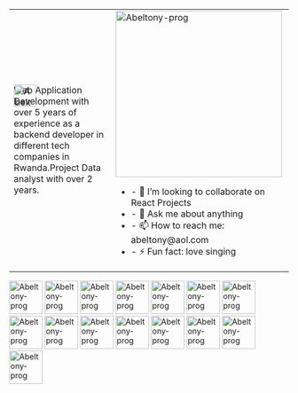 
<!--
**abeltony-prog/abeltony-prog** is a ✨ _special_ ✨ repository because its `README.md` (this file) appears on your GitHub profile.

Here are some ideas to get you started:
-->

<table>
<tr>
  <td valign="left">
  <div>
        <img style="margin_left:120px;position:absolute;" width="40px" src="https://www.citypng.com/public/uploads/small/11640439066gvdicej5lgzwysh67xgewiixiqsmd6phvcidruhbvrizlpwtl7qhjckdiizpl7lvj3dgyl780ezhsdo2yp6bqe8tvg7eqvaa1p6n.png" width="300" alt="Abeltony-prog"/>
      <p>Web Application Development with over 5 years of experience as a backend developer in different tech companies in Rwanda.Project Data analyst with over 2 years.</p>
      </div>
<td >

   <a>
      <img src="https://cdn.dribbble.com/users/2592071/screenshots/7327591/logo-artboard_2_4x_4x.png" width="300" alt="Abeltony-prog"/>
      <ul>
        <li>- 👯 I’m looking to collaborate on React Projects</li>
        <li>- 💬 Ask me about anything</li>
        <li>- 📫 How to reach me: abeltony@aol.com</li>
        <li>- ⚡ Fun fact: love singing</li>
      </ul>
  </a>

  </td>

</tr>
</table>

<div>
  
   <img width="60" src="https://cdn-icons-png.flaticon.com/512/3036/3036398.png" width="300" alt="Abeltony-prog"/>
  <img width="60" src="https://cdn-icons-png.flaticon.com/512/5968/5968267.png" width="300" alt="Abeltony-prog"/>
  <img width="60" src="https://cdn-icons-png.flaticon.com/512/5968/5968342.png" width="300" alt="Abeltony-prog"/>
  <img width="60" src="https://cdn-icons-png.flaticon.com/512/5968/5968218.png" width="300" alt="Abeltony-prog"/>
  <img width="60" src="https://cdn-icons-png.flaticon.com/512/5968/5968292.png" width="300" alt="Abeltony-prog"/>
  <img width="60" src="https://cdn-icons-png.flaticon.com/512/5968/5968350.png" width="300" alt="Abeltony-prog"/>
  <img width="60" src="https://cdn-icons-png.flaticon.com/512/5968/5968381.png" width="300" alt="Abeltony-prog"/>
  <img width="60" src="https://cdn-icons-png.flaticon.com/512/919/919847.png" width="300" alt="Abeltony-prog"/>
  <img width="60" src="https://cdn-icons.flaticon.com/png/512/2888/premium/2888407.png?token=exp=1653584210~hmac=6512f0b515e440b593c8c58f8e68c5a0"          width="300" alt="Abeltony-prog"/>
  <img width="60" src="https://cdn-icons-png.flaticon.com/512/1688/1688400.png" width="300" alt="Abeltony-prog"/>
  <img width="60" src="https://cdn-icons-png.flaticon.com/512/1688/1688413.png" width="300" alt="Abeltony-prog"/>
  <img width="60" src="https://cdn-icons.flaticon.com/png/512/3239/premium/3239105.png?token=exp=1653584831~hmac=8de387546cf517a277e1e8feed5a6f76"          width="300" alt="Abeltony-prog"/>
  <img width="60" src="https://cdn-icons.flaticon.com/png/512/4308/premium/4308025.png?token=exp=1653584842~hmac=1cdcf9cb6afdc0427a5af6bbc057e2f4"          width="300" alt="Abeltony-prog"/>
   <img width="60" src="https://cdn-icons-png.flaticon.com/512/5968/5968313.png" width="300" alt="Abeltony-prog"/>
  <img width="60" src="https://cdn-icons-png.flaticon.com/512/1199/1199128.png" width="300" alt="Abeltony-prog"/>
      <ul>
  </div>
